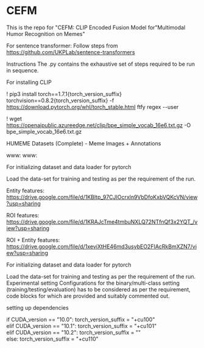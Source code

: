 # CEFM
This is the repo for "CEFM: CLIP Encoded Fusion Model for"Multimodal Humor Recognition on Memes" 

For sentence transformer: Follow steps from https://github.com/UKPLab/sentence-transformers

Instructions
The .py contains the exhaustive set of steps required to be run in sequence.

For installing CLIP

! pip3 install torch==1.7.1{torch_version_suffix} torchvision==0.8.2{torch_version_suffix} -f https://download.pytorch.org/whl/torch_stable.html ftfy regex --user

! wget https://openaipublic.azureedge.net/clip/bpe_simple_vocab_16e6.txt.gz -O bpe_simple_vocab_16e6.txt.gz

HUMEME Datasets (Complete) - Meme Images + Annotations

www:
www: 

For initializing dataset and data loader for pytorch

Load the data-set for training and testing as per the requirement of the run.

Entity features: https://drive.google.com/file/d/1KBltp_97CJIOcrxln9VbDfoKxbVQKcVN/view?usp=sharing

ROI features: https://drive.google.com/file/d/1KRAJcTme4tmbuNXLQ72NTfnQf3x2YQT_/view?usp=sharing

ROI + Entity features: https://drive.google.com/file/d/1xeviXtHE46md3usybEO2FIAcRkBmXZN7/view?usp=sharing


For initializing dataset and data loader for pytorch

Load the data-set for training and testing as per the requirement of the run.
Experimental setting
Configurations for the binary/multi-class setting (training/testing/evaluation) has to be considered as per the requirement, code blocks for which are provided and suitably commented out.


setting up dependencies

if CUDA_version == "10.0":
    torch_version_suffix = "+cu100"    
elif CUDA_version == "10.1":
    torch_version_suffix = "+cu101"    
elif CUDA_version == "10.2":
    torch_version_suffix = ""    
else:
    torch_version_suffix = "+cu110"







